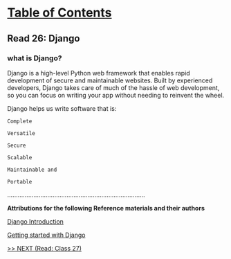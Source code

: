 # [Table of Contents](https://wondwosentsige.github.io/code-401-reading-notes/Home)

## Read 26: Django

### what is Django?

Django is a high-level Python web framework that enables rapid development of secure and maintainable websites. Built by experienced developers, Django takes care of much of the hassle of web development, so you can focus on writing your app without needing to reinvent the wheel.

Django helps us write software that is:

    Complete

    Versatile

    Secure

    Scalable

    Maintainable and

    Portable

















...............................................................................

__Attributions for the following Reference materials and their authors__

[Django Introduction](https://developer.mozilla.org/en-US/docs/Learn/Server-side/Django/Introduction)

[Getting started with Django](https://www.djangoproject.com/start/)

[>> NEXT (Read: Class 27)](https://wondwosentsige.github.io/code-401-reading-note/class-27)